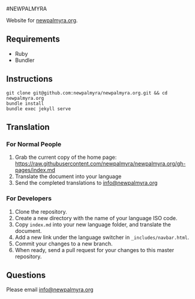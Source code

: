 #NEWPALMYRA

Website for [newpalmyra.org](http://www.newpalmyra.org/).

## Requirements

* Ruby
* Bundler

## Instructions

    git clone git@github.com:newpalmyra/newpalmyra.org.git && cd newpalmyra.org
    bundle install
    bundle exec jekyll serve

## Translation

### For Normal People

1. Grab the current copy of the home page: https://raw.githubusercontent.com/newpalmyra/newpalmyra.org/gh-pages/index.md
2. Translate the document into your language
3. Send the completed translations to info@newpalmyra.org

### For Developers

1. Clone the repository.
2. Create a new directory with the name of your language ISO code.
3. Copy `index.md` into your new language folder, and translate the document.
4. Add a new link under the language switcher in `_includes/navbar.html`.
5. Commit your changes to a new branch.
6. When ready, send a pull request for your changes to this master repository.

## Questions

Please email info@newpalmyra.org
